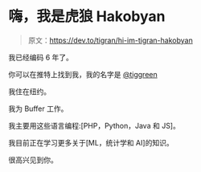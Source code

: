 # 嗨，我是虎狼 Hakobyan

> 原文：<https://dev.to/tigran/hi-im-tigran-hakobyan>

我已经编码 6 年了。

你可以在推特上找到我，我的名字是 [@tiggreen](https://twitter.com/tiggreen)

我住在纽约。

我为 Buffer 工作。

我主要用这些语言编程:[PHP，Python，Java 和 JS]。

我目前正在学习更多关于[ML，统计学和 AI]的知识。

很高兴见到你。